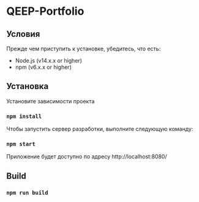 # QEEP-Portfolio

## Условия

Прежде чем приступить к установке, убедитесь, что есть:

- Node.js (v14.x.x or higher)
- npm (v6.x.x or higher)


## Установка

Установите зависимости проекта

### `npm install`

Чтобы запустить сервер разработки, выполните следующую команду:

### `npm start`

Приложение будет доступно по адресу http://localhost:8080/

## Build

### `npm run build`

